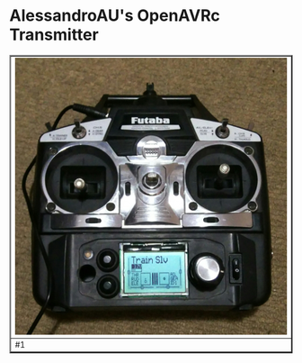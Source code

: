 # AlessandroAU's OpenAVRc Transmitter

<table border="2">
<tr>
<td><img src="https://github.com/Ingwie/OpenAVRc_Hw/blob/V3/User's%20OpenAVRc%20Transmitters/AlessandroAU/IMG_1.jpg" border="0"/></td>
</tr>
<tr>
<td>     #1</td>
</table>

